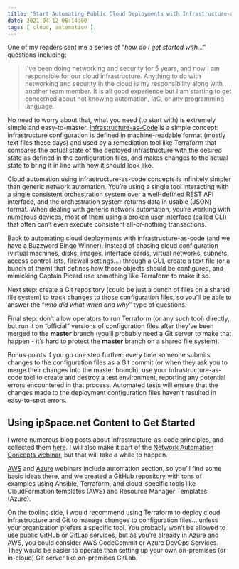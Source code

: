 ```yaml
---
title: "Start Automating Public Cloud Deployments with Infrastructure-as-Code"
date: 2021-04-12 06:14:00
tags: [ cloud, automation ]
---
```

One of my readers sent me a series of "*how do I get started with...*" questions including:

> I've been doing networking and security for 5 years, and now I am responsible for our cloud infrastructure. Anything to do with networking and security in the cloud is my responsibility along with another team member. It is all good experience but I am starting to get concerned about not knowing automation, IaC, or any programming language.

No need to worry about that, what you need (to start with) is extremely simple and easy-to-master. [Infrastructure-as-Code](https://www.ipspace.net/kb/tag/network-infrastructure-as-code.html) is a simple concept: infrastructure configuration is defined in machine-readable format (mostly text files these days) and used by a remediation tool like Terraform that compares the actual state of the deployed infrastructure with the desired state as defined in the configuration files, and makes changes to the actual state to bring it in line with how it should look like.
<!--more-->
Cloud automation using infrastructure-as-code concepts is infinitely simpler than generic network automation. You’re using a single tool interacting with a single consistent orchestration system over a well-defined REST API interface, and the orchestration system returns data in usable (JSON) format. When dealing with generic network automation, you’re working with numerous devices, most of them using a [broken user interface](https://www.ipspace.net/kb/tag/cli-or-api.html) (called CLI) that often can’t even execute consistent all-or-nothing transactions.

Back to automating cloud deployments with infrastructure-as-code (and we have a Buzzword Bingo Winner). Instead of chasing cloud configuration (virtual machines, disks, images, interface cards, virtual networks, subnets, access control lists, firewall settings…) through a GUI, create a text file (or a bunch of them) that defines how those objects should be configured, and mimicking Captain Picard use something like Terraform to make it so.

Next step: create a Git repository (could be just a bunch of files on a shared file system) to track changes to those configuration files, so you’ll be able to answer the “*who did what when and why*” type of questions.

Final step: don’t allow operators to run Terraform (or any such tool) directly, but run it on “official” versions of configuration files after they’ve been merged to the **master** branch (you’ll probably need a Git server to make that happen - it’s hard to protect the **master** branch on a shared file system).

Bonus points if you go one step further: every time someone submits changes to the configuration files as a Git commit (or when they ask you to merge their changes into the master branch), use your infrastructure-as-code tool to create and destroy a test environment, reporting any potential errors encountered in that process. Automated tests will ensure that the changes made to the deployment configuration files haven’t resulted in easy-to-spot errors.

## Using ipSpace.net Content to Get Started

I wrote numerous blog posts about infrastructure-as-code principles, and collected them [here](https://www.ipspace.net/kb/tag/network-infrastructure-as-code.html). I will also make it part of the [Network Automation Concepts webinar](https://www.ipspace.net/Network_Automation_Concepts), but that will take a while to happen.

[AWS](https://www.ipspace.net/Amazon_Web_Services_Networking) and [Azure](https://www.ipspace.net/Microsoft_Azure_Networking) webinars include automation section, so you’ll find some basic ideas there, and we created a [GitHub repository](https://github.com/ipspace/pubcloud) with tons of examples using  Ansible, Terraform, and cloud-specific tools like CloudFormation templates (AWS) and Resource Manager Templates (Azure).

On the tooling side, I would recommend using Terraform to deploy cloud infrastructure and Git to manage changes to configuration files… unless your organization prefers a specific tool. You probably won’t be allowed to use public GitHub or GitLab services, but as you’re already in Azure and AWS, you could consider AWS CodeCommit or Azure DevOps Services. They would be easier to operate than setting up your own on-premises (or in-cloud) Git server like on-premises GitLab.